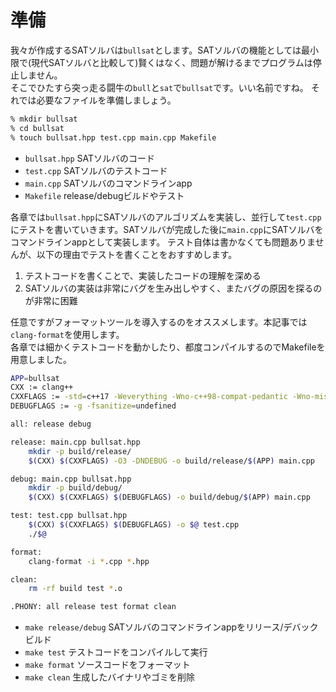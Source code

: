 # 準備
我々が作成するSATソルバは`bullsat`とします。SATソルバの機能としては最小限で(現代SATソルバと比較して)賢くはなく、問題が解けるまでプログラムは停止しません。  
そこでひたすら突っ走る闘牛の`bull`と`sat`で`bullsat`です。いい名前ですね。
それでは必要なファイルを準備しましょう。
```bash
% mkdir bullsat
% cd bullsat
% touch bullsat.hpp test.cpp main.cpp Makefile
```
- `bullsat.hpp` SATソルバのコード
- `test.cpp` SATソルバのテストコード
- `main.cpp` SATソルバのコマンドラインapp
- `Makefile` release/debugビルドやテスト

各章では`bullsat.hpp`にSATソルバのアルゴリズムを実装し、並行して`test.cpp`にテストを書いていきます。SATソルバが完成した後に`main.cpp`にSATソルバをコマンドラインappとして実装します。
テスト自体は書かなくても問題ありませんが、以下の理由でテストを書くことをおすすめします。

1. テストコードを書くことで、実装したコードの理解を深める
2. SATソルバの実装は非常にバグを生み出しやすく、またバグの原因を探るのが非常に困難

任意ですがフォーマットツールを導入するのをオススメします。本記事では`clang-format`を使用します。  
各章では細かくテストコードを動かしたり、都度コンパイルするのでMakefileを用意しました。

```bash
APP=bullsat
CXX := clang++
CXXFLAGS := -std=c++17 -Weverything -Wno-c++98-compat-pedantic -Wno-missing-prototypes -Wno-padded
DEBUGFLAGS := -g -fsanitize=undefined

all: release debug

release: main.cpp bullsat.hpp
    mkdir -p build/release/
    $(CXX) $(CXXFLAGS) -O3 -DNDEBUG -o build/release/$(APP) main.cpp

debug: main.cpp bullsat.hpp
    mkdir -p build/debug/
    $(CXX) $(CXXFLAGS) $(DEBUGFLAGS) -o build/debug/$(APP) main.cpp

test: test.cpp bullsat.hpp
    $(CXX) $(CXXFLAGS) $(DEBUGFLAGS) -o $@ test.cpp 
    ./$@

format:
    clang-format -i *.cpp *.hpp

clean:
    rm -rf build test *.o

.PHONY: all release test format clean
```
- `make release/debug` SATソルバのコマンドラインappをリリース/デバックビルド
- `make test` テストコードをコンパイルして実行
- `make format` ソースコードをフォーマット
- `make clean` 生成したバイナリやゴミを削除

